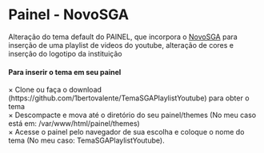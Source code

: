 # Painel - NovoSGA


<p>Alteração do tema default do PAINEL, que incorpora o <a href="http://novosga.org/">NovoSGA</a> para inserção de uma playlist de videos do youtube, alteração de cores e inserção do logotipo da instituição</p>


<h4>Para inserir o tema em seu painel</h4>
 × Clone ou faça o download (https://github.com/1bertovalente/TemaSGAPlaylistYoutube) para obter o tema<br>
 × Descompacte e mova até o diretório do seu painel/themes (No meu caso está em: /var/www/html/painel/themes)<br>
 × Acesse o painel pelo navegador de sua escolha e coloque o nome do tema (No meu caso: TemaSGAPlaylistYoutube).
 

